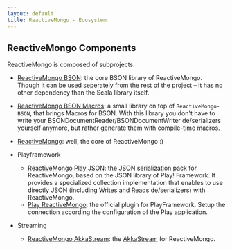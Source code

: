 ```yaml
---
layout: default
title: ReactiveMongo - Ecosystem
---
```


## ReactiveMongo Components

ReactiveMongo is composed of subprojects.

* [ReactiveMongo BSON](https://github.com/ReactiveMongo/ReactiveMongo): the core BSON library of ReactiveMongo. Though it can be used seperately from the rest of the project – it has no other dependency than the Scala library itself.

* [ReactiveMongo BSON Macros](https://github.com/ReactiveMongo/ReactiveMongo): a small library on top of `ReactiveMongo-BSON`, that brings Macros for BSON. With this library you don't have to write your BSONDocumentReader/BSONDocumentWriter de/serializers yourself anymore, but rather generate them with compile-time macros.

* [ReactiveMongo](https://github.com/ReactiveMongo/ReactiveMongo): well, the core of ReactiveMongo :)

* Playframework
  - [ReactiveMongo Play JSON](https://github.com/ReactiveMongo/ReactiveMongo-Play-Json): the JSON serialization pack for ReactiveMongo, based on the JSON library of Play! Framework. It provides a specialized collection implementation that enables to use directly JSON (including Writes and Reads de/serializers) with ReactiveMongo.
  - [Play ReactiveMongo](https://github.com/ReactiveMongo/Play-ReactiveMongo): the official plugin for PlayFramework. Setup the connection according the configuration of the Play application.

* Streaming
  - [ReactiveMongo AkkaStream](https://github.com/ReactiveMongo/ReactiveMongo-AkkaStream): the [AkkaStream](http://doc.akka.io/docs/akka/2.4/scala/stream/index.html) for ReactiveMongo.
